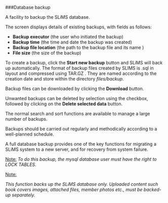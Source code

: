 ###Database backup

A facility to backup the SLiMS database. 

The screen displays details of existing backups, with fields as follows:

* **Backup executor** (the user who initiated the backup)
* **Backup time** (the time and date the backup was created)
* **Backup file location** (the path to the backup file and its name )
* **File size** (the size of the backup)

To create a backup, click the  **Start new backup** button and SLiMS will back up automatically. The format of backup files created by SLIMS is .sql in layout and compressed using TAR.GZ . They are named according to the creation date and store within  the directory *files/backup*.

Backup files can be downloaded by clicking the **Download** button.

Unwanted backups can be deleted by selection using the checkbox, followed by clicking on the **Delete selected data** button.

The normal search and sort functions are available to manage a large number of backups.

Backups should be carried out regularly and methodically according to a well-planned schedule.

A full database backup provides one of the key functions for migrating a SLiMS system to a new server, and for recovery from system failure.



<u>Note:</u> 
*To do this backup, the mysql database user must have the right to LOCK TABLES*.

<u>Note:</u>

*This function backs up the SLiMS database only. Uploaded content such book covers images, attached files, member photos etc., must be backed-up separately.*

